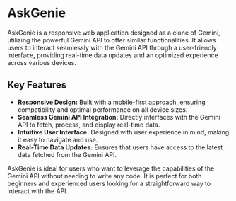 # AskGenie

AskGenie is a responsive web application designed as a clone of Gemini, utilizing the powerful Gemini API to offer similar functionalities. It allows users to interact seamlessly with the Gemini API through a user-friendly interface, providing real-time data updates and an optimized experience across various devices.

## Key Features

- **Responsive Design:** Built with a mobile-first approach, ensuring compatibility and optimal performance on all device sizes.
- **Seamless Gemini API Integration:** Directly interfaces with the Gemini API to fetch, process, and display real-time data.
- **Intuitive User Interface:** Designed with user experience in mind, making it easy to navigate and use.
- **Real-Time Data Updates:** Ensures that users have access to the latest data fetched from the Gemini API.

AskGenie is ideal for users who want to leverage the capabilities of the Gemini API without needing to write any code. It is perfect for both beginners and experienced users looking for a straightforward way to interact with the API.
